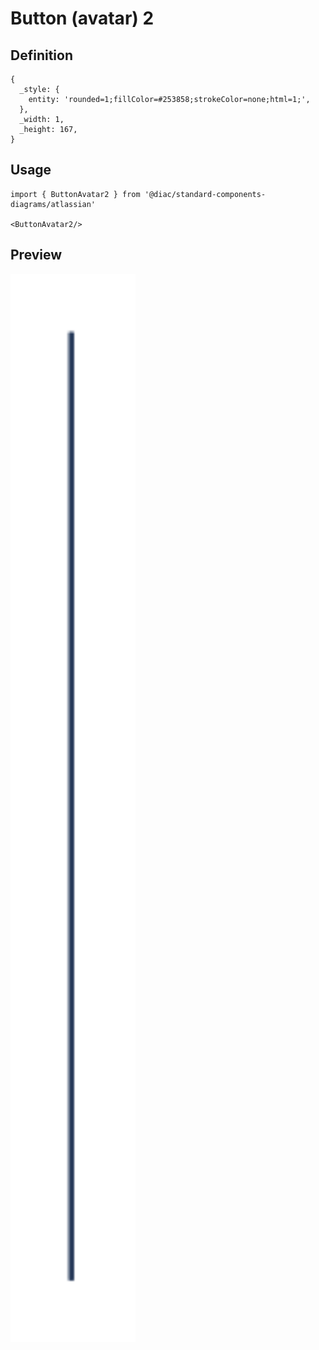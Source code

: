 # Button (avatar) 2

## Definition

```
{
  _style: { 
    entity: 'rounded=1;fillColor=#253858;strokeColor=none;html=1;',
  },
  _width: 1,
  _height: 167,
}
```

## Usage

```
import { ButtonAvatar2 } from '@diac/standard-components-diagrams/atlassian'

<ButtonAvatar2/>
```

## Preview

<img src="./button-avatar-2.png" width="200"/>
